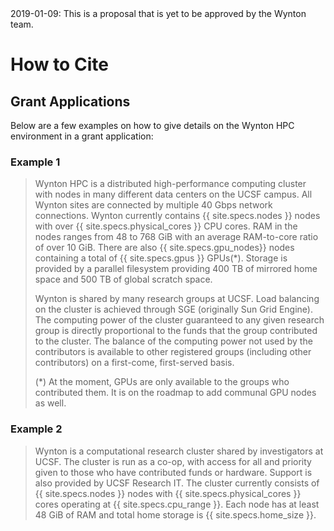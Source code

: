 <div class="alert alert-warning" role="alert">
2019-01-09: This is a proposal that is yet to be approved by the Wynton team.
</div>

# How to Cite

## Grant Applications

Below are a few examples on how to give details on the Wynton HPC environment in a grant application:

### Example 1

> Wynton HPC is a distributed high-performance computing cluster with nodes
> in many different data centers on the UCSF campus.  All Wynton sites are
> connected by multiple 40 Gbps network connections.  Wynton currently
> contains {{ site.specs.nodes }} nodes with over
> {{ site.specs.physical_cores }} CPU cores.
> RAM in the nodes ranges from 48 to 768 GiB with an average RAM-to-core
> ratio of over 10 GiB.
> There are also {{ site.specs.gpu_nodes}} nodes containing a total of
> {{ site.specs.gpus }} GPUs(*).
> Storage is provided by a parallel filesystem providing 400 TB of mirrored
> home space and 500 TB of global scratch space.
> 
> Wynton is shared by many research groups at UCSF.  Load balancing on the
> cluster is achieved through SGE (originally Sun Grid Engine). The
> computing power of the cluster guaranteed to any given research group is
> directly proportional to the funds that the group contributed to the
> cluster. The balance of the computing power not used by the contributors
> is available to other registered groups (including other contributors) on
> a first-come, first-served basis.
>
> (*) At the moment, GPUs are only available to the groups who contributed
>     them.  It is on the roadmap to add communal GPU nodes as well.


### Example 2

> Wynton is a computational research cluster shared by investigators at 
> UCSF.  The cluster is run as a co-op, with access for all and priority 
> given to those who have contributed funds or hardware.  Support is 
> also provided by UCSF Research IT.  The cluster currently consists of
> {{ site.specs.nodes }} nodes with {{ site.specs.physical_cores }} cores
> operating at {{ site.specs.cpu_range }}.
> Each node has at least 48 GiB of RAM and
> total home storage is {{ site.specs.home_size }}.
